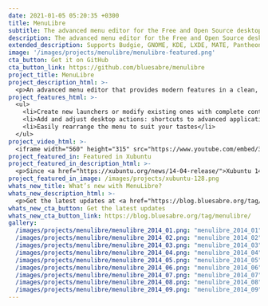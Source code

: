 ```yaml
---
date: 2021-01-05 05:20:35 +0300
title: MenuLibre
subtitle: The advanced menu editor for the Free and Open Source desktop.
description: The advanced menu editor for the Free and Open Source desktop
extended_description: Supports Budgie, GNOME, KDE, LXDE, MATE, Pantheon, Unity, and Xfce.
image: '/images/projects/menulibre/menulibre-featured.png'
cta_button: Get it on GitHub
cta_button_link: https://github.com/bluesabre/menulibre
project_title: MenuLibre
project_description_html: >-
  <p>An advanced menu editor that provides modern features in a clean, easy-to-use interface.</p>
project_features_html: >-
  <ul>
    <li>Create new launchers or modify existing ones with complete control and access to hidden settings</li>
    <li>Add and adjust desktop actions: shortcuts to advanced application features</li>
    <li>Easily rearrange the menu to suit your tastes</li>
  </ul>
project_video_html: >-
  <iframe width="560" height="315" src="https://www.youtube.com/embed/3_1UODHUTiY" title="YouTube video player" frameborder="0" allow="accelerometer; autoplay; clipboard-write; encrypted-media; gyroscope; picture-in-picture; web-share" allowfullscreen></iframe>
project_featured_in: Featured in Xubuntu
project_featured_in_description_html: >-
  <p>Since <a href="https://xubuntu.org/news/14-04-release/">Xubuntu 14.04</a> “Trusty Tahr”
project_featured_in_image: /images/projects/xubuntu-128.png
whats_new_title: What’s new with MenuLibre?
whats_new_description_html: >-
  <p>Get the latest updates at <a href="https://blog.bluesabre.org/tag/menulibre/">blog.bluesabre.org</a></p>
whats_new_cta_button: Get the latest updates
whats_new_cta_button_link: https://blog.bluesabre.org/tag/menulibre/
gallery:
  /images/projects/menulibre/menulibre_2014_01.png: "menulibre_2014_01"
  /images/projects/menulibre/menulibre_2014_02.png: "menulibre_2014_02"
  /images/projects/menulibre/menulibre_2014_03.png: "menulibre_2014_03"
  /images/projects/menulibre/menulibre_2014_04.png: "menulibre_2014_04"
  /images/projects/menulibre/menulibre_2014_05.png: "menulibre_2014_05"
  /images/projects/menulibre/menulibre_2014_06.png: "menulibre_2014_06"
  /images/projects/menulibre/menulibre_2014_07.png: "menulibre_2014_07"
  /images/projects/menulibre/menulibre_2014_08.png: "menulibre_2014_08"
  /images/projects/menulibre/menulibre_2014_09.png: "menulibre_2014_09"
---
```

